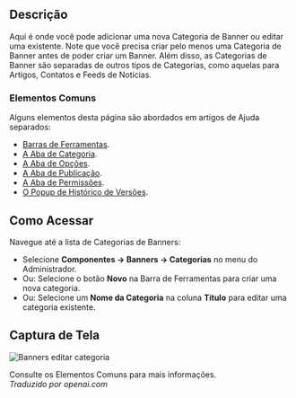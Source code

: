 <!-- Filename: Help4.x:Banners:_New_or_Edit_Category / Display title: Banners: Editar Categoria  -->

## Descrição

Aqui é onde você pode adicionar uma nova Categoria de Banner ou editar uma existente. Note que você precisa criar pelo menos uma Categoria de Banner antes de poder criar um Banner. Além disso, as Categorias de Banner são separadas de outros tipos de Categorias, como aquelas para Artigos, Contatos e Feeds de Notícias.

### Elementos Comuns

Alguns elementos desta página são abordados em artigos de Ajuda separados:

* [Barras de Ferramentas](jdocmanual?article=help/common-elements/toolbars).
* [A Aba de Categoria](jdocmanual?article=help/common-elements/edit-category).
* [A Aba de Opções](jdocmanual?article=help/common-elements/edit-category-options).
* [A Aba de Publicação](jdocmanual?article=help/common-elements/edit-publishing).
* [A Aba de Permissões](jdocmanual?article=help/common-elements/edit-permissions).
* [O Popup de Histórico de Versões](jdocmanual?article=help/common-elements/edit-version-history).

## Como Acessar

Navegue até a lista de Categorias de Banners:

- Selecione **Componentes → Banners → Categorias** no menu do Administrador.
- Ou: Selecione o botão **Novo** na Barra de Ferramentas para criar uma nova categoria.
- Ou: Selecione um **Nome da Categoria** na coluna **Título** para editar uma categoria existente.

## Captura de Tela

![Banners editar categoria](../../../pt/images/banners/banners-edit-category-category-tab.png)

Consulte os Elementos Comuns para mais informações.  
*Traduzido por openai.com*  

